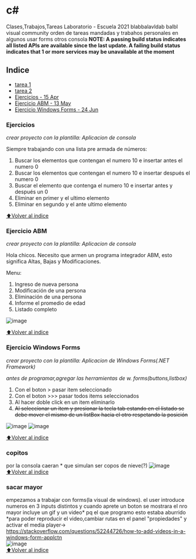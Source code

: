 # c#

Clases,Trabajos,Tareas Laboratorio - Escuela 2021
blabbalavldab balbl
visual community
orden de tareas mandadas y trabahos personales
en algunos usar forms otros consola
**NOTE: A passing build status indicates all listed APIs are available since the last update. A failing build status indicates that 1 or more services may be unavailable at the moment**

## Indice

- [tarea 1](https://drive.google.com/drive/folders/1ss-rntOw4VPa_NU01s5JSIWRCHI-Egov?usp=sharing)
- [tarea 2](https://drive.google.com/drive/folders/1ss-rntOw4VPa_NU01s5JSIWRCHI-Egov?usp=sharing)
- [Ejercicios - 15 Apr](https://github.com/brandonporcel/Clases-Laboratorio-POO-c-#ejercicios)
- [Ejercicio ABM - 13 May](https://github.com/brandonporcel/Clases-Laboratorio-POO-c-#ejercicios)
- [Ejercicio Windows Forms - 24 Jun](https://github.com/brandonporcel/Clases-Laboratorio-POO-c-#ejercicio-windows-forms)

### Ejercicios

_crear proyecto con la plantilla: Aplicacion de consola_

Siempre trabajando con una lista pre armada de números:

1. Buscar los elementos que contengan el numero 10 e insertar antes el numero 0
2. Buscar los elementos que contengan el numero 10 e insertar después el numero 0
3. Buscar el elemento que contenga el numero 10 e insertar antes y después un 0
4. Eliminar en primer y el ultimo elemento
5. Eliminar en segundo y el ante ultimo elemento
   </br>

[⬆Volver al indice](https://github.com/brandonporcel/Clases-Laboratorio-POO-c-#indice)

### Ejercicio ABM

_crear proyecto con la plantilla: Aplicacion de consola_

Hola chicos. Necesito que armen un programa integrador ABM, esto significa Altas, Bajas y Modificaciones.

Menu:

1. Ingreso de nueva persona
2. Modificación de una persona
3. Eliminación de una persona
4. Informe el promedio de edad
5. Listado completo
   </br>

![image](https://user-images.githubusercontent.com/66080281/124985814-3ac53280-e011-11eb-9cee-f8b5aa8a0dbc.png)

[⬆Volver al indice](https://github.com/brandonporcel/Clases-Laboratorio-POO-c-#indice)

### Ejercicio Windows Forms

_crear proyecto con la plantilla: Aplicacion de Windows Forms(.NET Framework)_

_antes de programar,agregar las herramientas de w. forms(buttons,listbox)_

1. Con el boton > pasar item seleccionado
2. Con el boton >>> pasar todos items seleccionados
3. Al hacer doble click en un item eliminarlo
4. ~~Al seleccionar un item y presionar la tecla tab estando en el listado se debe mover el mismo de un listBox hacia el otro respetando la posición~~

![image](https://user-images.githubusercontent.com/66080281/124987964-cdff6780-e013-11eb-9498-ef91fa695e7f.png)
![image](https://user-images.githubusercontent.com/66080281/124988562-862d1000-e014-11eb-88d1-f4e4f5eb915a.png)

[⬆Volver al indice](https://github.com/brandonporcel/Clases-Laboratorio-POO-c-#indice)

### copitos

por la consola caeran \* que simulan ser copos de nieve(?)
![image](https://user-images.githubusercontent.com/66080281/119400755-00961080-bcb1-11eb-813b-892eafc53f0b.png)
</br>
[⬆Volver al indice](https://github.com/brandonporcel/Clases-Laboratorio-POO-c-#indice)

### sacar mayor

empezamos a trabajar con forms(la visual de windows).
el user introduce numeros en 3 inputs distintos y cuando aprete un boton se mostrara el nro mayor
incluye un gif y un video* pq el que programo esto estaba aburrido </br>
*para poder reproducir el video,cambiar rutas en el panel "propiedades" y activar el media player-> https://stackoverflow.com/questions/52244726/how-to-add-videos-in-a-windows-form-applctn </br>
![image](https://user-images.githubusercontent.com/66080281/122606676-b570e280-d04f-11eb-9976-47763a4a226b.png)
</br>
[⬆Volver al indice](https://github.com/brandonporcel/Clases-Laboratorio-POO-c-#indice)
